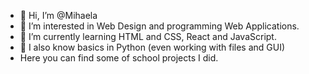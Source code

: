 - 👋 Hi, I’m @Mihaela
- 👀 I’m interested in Web Design and programming Web Applications.
- 🌱 I’m currently learning HTML and CSS, React and JavaScript.
- 📖 I also know basics in Python (even working with files and GUI)
- Here you can find some of school projects I did.

<!---
m110600/m110600 is a ✨ special ✨ repository because its `README.md` (this file) appears on your GitHub profile.
You can click the Preview link to take a look at your changes.
--->
